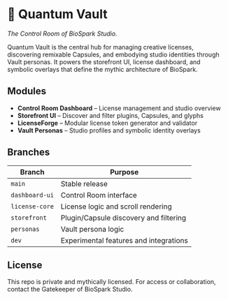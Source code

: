 # 🧿 Quantum Vault

_The Control Room of BioSpark Studio._

Quantum Vault is the central hub for managing creative licenses, discovering remixable Capsules, and embodying studio identities through Vault personas. It powers the storefront UI, license dashboard, and symbolic overlays that define the mythic architecture of BioSpark.

## Modules

- **Control Room Dashboard** – License management and studio overview
- **Storefront UI** – Discover and filter plugins, Capsules, and glyphs
- **LicenseForge** – Modular license token generator and validator
- **Vault Personas** – Studio profiles and symbolic identity overlays

## Branches

| Branch         | Purpose                                  |
|----------------|------------------------------------------|
| `main`         | Stable release                           |
| `dashboard-ui` | Control Room interface                   |
| `license-core` | License logic and scroll rendering       |
| `storefront`   | Plugin/Capsule discovery and filtering   |
| `personas`     | Vault persona logic                      |
| `dev`          | Experimental features and integrations   |

## License

This repo is private and mythically licensed. For access or collaboration, contact the Gatekeeper of BioSpark Studio.
